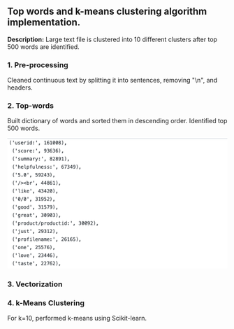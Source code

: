 ## Top words and k-means clustering algorithm implementation.

**Description:** Large text file is clustered into 10 different clusters after top 500 words are identified.

### 1. Pre-processing

Cleaned continuous text by splitting it into sentences, removing "\n", and headers.

### 2. Top-words

Built dictionary of words and sorted them in descending order. Identified top 500 words.

<img src="https://github.com/Advaitiyer/advaitiyer.github.io/blob/master/assets/images/advanced-data-mining/HW2.png?raw=true"/>

### 3. Vectorization

### 4. k-Means Clustering

For k=10, performed k-means using Scikit-learn.
